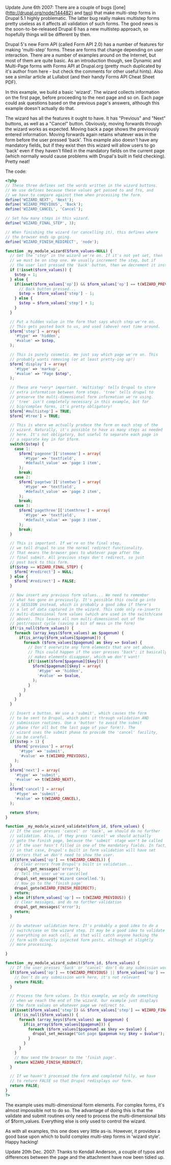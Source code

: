 Update June 6th 2007: There are a couple of bugs ([one](http://drupal.org/node/144482} and [two](http://drupal.org/node/149744)) that make multi-step forms in Drupal 5.1 highly problematic. The latter bug really makes multistep forms pretty useless as it affects all validation of such forms. The good news is the soon-to-be-released Drupal 6 has a new multistep approach, so hopefully things will be different by then.

Drupal 5's new Form API (called Form API 2.0) has a number of features for making 'multi-step' forms. These are forms that change depending on user interaction. There are a number of examples around on the Internet, but most of them are quite basic. As an introduction though, see Dynamic and Multi-Page forms with Forms API at Drupal.org (pretty much duplicated by it's author from here - but check the comments for other useful hints). Also see a similar article at Lullabot (and their handy Forms API Cheat Sheet PDF).

In this example, we build a basic 'wizard'. The wizard collects information on the first page, before proceeding to the next page and so on. Each page could ask questions based on the previous page's answers, although this example doesn't actually do that.

The wizard has all the features it ought to have. It has "Previous" and "Next" buttons, as well as a "Cancel" button. Obviously, moving forwards through the wizard works as expected. Moving back a page shows the previously entered information. Moving forwards again retains whatever was in the form before the user pressed 'back'. This example also doesn't have any mandatory fields, but if they exist then this wizard will allow users to go 'back' even if they haven't filled in the mandatory fields on the current page (which normally would cause problems with Drupal's built in field checking). Pretty neat!

The code:
```php
<?php
// These three defines set the words written in the wizard buttons.
// We use defines because these values get passed to and fro, and
// we have to compare against them when processing the form.
define('WIZARD_NEXT', 'Next');
define('WIZARD_PREVIOUS', 'Back');
define('WIZARD_CANCEL', 'Cancel');

// Set how many steps in this wizard.
define('WIZARD_FINAL_STEP', 3);

// When finishing the wizard (or cancelling it), this defines where
// the browser ends up going.
define('WIZARD_FINISH_REDIRECT', 'node');

function _my_module_wizard($form_values=NULL) {
  // Get the "step" in the wizard we're on. If it's not yet set, then
  // we must be on step one. We usually increment the step, but if
  // the user last pressed the 'back' button, then we decrement it instead.
  if (!isset($form_values)) {
    $step = 1;
  } else {
    if(isset($form_values['op']) && $form_values['op'] == t(WIZARD_PREVIOUS)) {
      // Back button pressed...
      $step = $form_values['step'] - 1;
    } else {
      $step = $form_values['step'] + 1;
    }
  }

  // Put a hidden value in the form that says which step we're on.
  // This gets posted back to us, and used (above) next time around.
  $form['step'] = array(
    '#type' => 'hidden',
    '#value' => $step,
  );

  // This is purely cosmetic. We just say which page we're on. This
  // probably wants removing (or at least pretty-ing up!)
  $form['display'] = array(
    '#type' => 'markup',
    '#value' => "Page $step",
  );

  // These are *very* important. 'multistep' tells Drupal to store
  // extra information between form steps. 'tree' tells drupal to
  // preserve the multi-dimensional form information we're using.
  // 'tree' isn't completely necessary in this example, but for
  // big/complex forms, it's pretty obligatory!
  $form['#multistep'] = TRUE;
  $form['#tree'] = TRUE;

  // This is where we actually produce the form on each step of the
  // wizard. Naturally, it's possible to have as many steps as needed
  // here. It's not obligatory, but useful to separate each page in
  // a separate key in for $form.
  switch($step) {
    case 1:
      $form['pageone']['itemone'] = array(
        '#type' => 'textfield',
        '#default_value' => 'page 1 item',
      );
      break;
    case 2:
      $form['pagetwo']['itemtwo'] = array(
        '#type' => 'textfield',
        '#default_value' => 'page 2 item',
      );
      break;
    case 3:
      $form['pagethree']['itemthree'] = array(
        '#type' => 'textfield',
        '#default_value' => 'page 3 item',
      );
      break;
  }

  // This is important. If we're on the final step,
  // we tell drupal to use the normal redirect functionality.
  // That means the browser goes to whatever page after the
  // final submit. All previous steps don't redirect, so just
  // post back to this form.
  if($step == WIZARD_FINAL_STEP) {
    $form['#redirect'] = NULL;
  } else {
    $form['#redirect'] = FALSE;
  }

  // Now insert any previous form values... We need to remember
  // what has gone on previously. It's possible this could go into
  // $_SESSION instead, which is probably a good idea if there's
  // a lot of data captured in the wizard. This code only re-inserts
  // multi-dimensional form values (which are used in the switch/case
  // above). This leaves all non multi-dimensional out of the
  // post/repost cycle (saving a bit of mess in the form)
  if(!is_null($form_values)) {
    foreach (array_keys($form_values) as $pagenum) {
      if(is_array($form_values[$pagenum])) {
        foreach ($form_values[$pagenum] as $key => $value) {
          // Don't overwrite any form elements that are set above.
          // This could happen if the user presses "back"; it basically
          // makes elements disappear, which we don't want!
          if(!isset($form[$pagenum][$key])) {
            $form[$pagenum][$key] = array(
              '#type' => 'hidden',
              '#value' => $value,
            );
          }
        }
      }
    }
  }

  // Insert a button. We use a 'submit', which causes the form
  // to be sent to Drupal, which puts it through validation AND
  // submission routines. Use a 'button' to avoid the submit
  // phase (for all but the last page of your form!). The
  // wizard uses the submit phase to provide the 'cancel' facility,
  // so be careful.
  if($step > 1) {
    $form['previous'] = array(
      '#type' => 'submit',
      '#value' => t(WIZARD_PREVIOUS),
    );
  }
  $form['next'] = array(
    '#type' => 'submit',
    '#value' => t(WIZARD_NEXT),
  );
  $form['cancel'] = array(
    '#type' => 'submit',
    '#value' => t(WIZARD_CANCEL),
  );

  return $form;
}

function _my_module_wizard_validate($form_id, $form_values) {
  // If the user presses 'cancel' or 'back', we should do no further
  // validation. Also, if they press 'cancel' we should actually
  // goto the finish page, because the 'submit' stage won't be called
  // if the user hasn't filled in one of the mandatory fields. In fact,
  // in that case, Drupal's built in form validation will have set
  // errors that we don't need to show the user.
  if($form_values['op'] == t(WIZARD_CANCEL)) {
    // Clear errors from Drupal's built in validation...
    drupal_get_messages('error');
    // Tell the user we've cancelled
    drupal_set_message('Wizard cancelled.');
    // Now go to the 'finish page'
    drupal_goto(WIZARD_FINISH_REDIRECT);
    return;
  } else if($form_values['op'] == t(WIZARD_PREVIOUS)) {
    // Clear messages, and do no further validation
    drupal_get_messages('error');
    return;
  }

  // Do whatever validation here. It's probably a good idea to do a
  // switch/case on the wizard step. It may be a good idea to validate
  // everything on each call, as that will catch anyone hacking the
  // form with directly injected form posts, although at slightly
  // more processing.

}

function _my_module_wizard_submit($form_id, $form_values) {
  // If the user presses 'back' or 'cancel' don't do any submission work...
  if($form_values['op'] == t(WIZARD_PREVIOUS) || $form_values['op'] == t(WIZARD_CANCEL)) {
    // Don't do any submission work here, it's not relevant
    return FALSE;
  }

  // Process the form values. In this example, we only do something
  // when we reach the end of the wizard. Our example just displays
  // the form values on whatever page we redirect to.
  if(isset($form_values['step']) && $form_values['step'] == WIZARD_FINAL_STEP) {
    if(!is_null($form_values)) {
      foreach (array_keys($form_values) as $pagenum) {
        if(is_array($form_values[$pagenum])) {
          foreach ($form_values[$pagenum] as $key => $value) {
            drupal_set_message("Got page $pagenum key $key = $value");
          }
        }
      }
    }
    // Now send the browser to the 'finish page'.
    return WIZARD_FINISH_REDIRECT;
  }

  // If we haven't processed the form and completed fully, we have
  // to return FALSE so that Drupal redisplays our form.
  return FALSE;
}
?>
```

The example uses multi-dimensional form elements. For complex forms, it's almost impossible not to do so. The advantage of doing this is that the validate and submit routines only need to process the multi-dimensional bits of $form_values. Everything else is only used to control the wizard.

As with all examples, this one does very little as-is. However, it provides a good base upon which to build complex multi-step forms in 'wizard style'. Happy hacking!

Update 20th Dec. 2007: Thanks to Kendall Anderson, a couple of typos and differences between the page and the attachment have now been tidied up.
